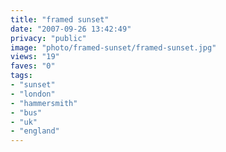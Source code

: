 ```yaml
---
title: "framed sunset"
date: "2007-09-26 13:42:49"
privacy: "public"
image: "photo/framed-sunset/framed-sunset.jpg"
views: "19"
faves: "0"
tags:
- "sunset"
- "london"
- "hammersmith"
- "bus"
- "uk"
- "england"
---
```


